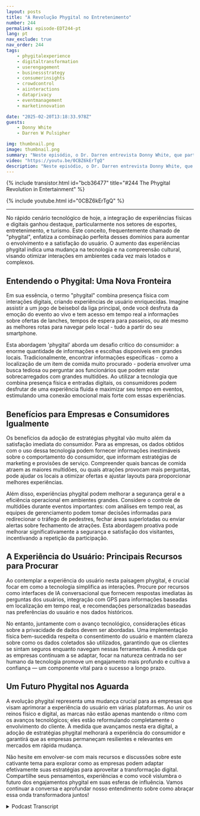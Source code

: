 ```yaml
---
layout: posts
title: "A Revolução Phygital no Entretenimento"
number: 244
permalink: episode-EDT244-pt
lang: pt
nav_exclude: true
nav_order: 244
tags:
    - phygitalexperience
    - digitaltransformation
    - userengagement
    - businessstrategy
    - consumerinsights
    - crowdcontrol
    - aiinteractions
    - dataprivacy
    - eventmanagement
    - marketinnovation

date: "2025-02-20T13:18:33.978Z"
guests:
    - Donny White
    - Darren W Pulsipher

img: thumbnail.png
image: thumbnail.png
summary: "Neste episódio, o Dr. Darren entrevista Donny White, que partilha sua jornada de um passado no setor financeiro até co-fundar a SatisfiLabs, uma empresa focada em melhorar as experiências dos visitantes em esportes, entretenimento e turismo através de tecnologia inovadora. A discussão explora os desafios de integrar experiências físicas e digitais, a importância da gestão de dados, e o futuro da IA nas interações com o cliente. Donny enfatiza a necessidade de uma tecnologia baseada em resultados que priorize a experiência do usuário e o potencial de expansão para indústrias adjacentes."
video: "https://youtu.be/0CBZ6kErTgQ"
description: "Neste episódio, o Dr. Darren entrevista Donny White, que partilha sua jornada de um passado no setor financeiro até co-fundar a SatisfiLabs, uma empresa focada em melhorar as experiências dos visitantes em esportes, entretenimento e turismo através de tecnologia inovadora. A discussão explora os desafios de integrar experiências físicas e digitais, a importância da gestão de dados, e o futuro da IA nas interações com o cliente. Donny enfatiza a necessidade de uma tecnologia baseada em resultados que priorize a experiência do usuário e o potencial de expansão para indústrias adjacentes."
---
```


<div>
{% include transistor.html id="bcb36477" title="#244 The Phygital Revolution in Entertainment" %}

{% include youtube.html id="0CBZ6kErTgQ" %}
</div>

---

No rápido cenário tecnológico de hoje, a integração de experiências físicas e digitais ganhou destaque, particularmente nos setores de esportes, entretenimento, e turismo. Este conceito, frequentemente chamado de "phygital", enfatiza a combinação perfeita desses domínios para aumentar o envolvimento e a satisfação do usuário. O aumento das experiências phygital indica uma mudança na tecnologia e na compreensão cultural, visando otimizar interações em ambientes cada vez mais lotados e complexos.

## Entendendo o Phygital: Uma Nova Fronteira

Em sua essência, o termo "phygital" combina presença física com interações digitais, criando experiências de usuário enriquecidas. Imagine assistir a um jogo de beisebol da liga principal, onde você desfruta da emoção do evento ao vivo e tem acesso em tempo real a informações sobre ofertas de lanches, tempos de espera para passeios, ou até mesmo as melhores rotas para navegar pelo local - tudo a partir do seu smartphone.

Esta abordagem 'phygital' aborda um desafio crítico do consumidor: a enorme quantidade de informações e escolhas disponíveis em grandes locais. Tradicionalmente, encontrar informações específicas - como a localização de um item de comida muito procurado - poderia envolver uma busca tediosa ou perguntar aos funcionários que podem estar sobrecarregados com grandes multidões. Ao utilizar a tecnologia que combina presença física e entradas digitais, os consumidores podem desfrutar de uma experiência fluida e maximizar seu tempo em eventos, estimulando uma conexão emocional mais forte com essas experiências.

## Benefícios para Empresas e Consumidores Igualmente

Os benefícios da adoção de estratégias phygital vão muito além da satisfação imediata do consumidor. Para as empresas, os dados obtidos com o uso dessa tecnologia podem fornecer informações inestimáveis sobre o comportamento do consumidor, que informam estratégias de marketing e provisões de serviço. Compreender quais bancas de comida atraem as maiores multidões, ou quais atrações provocam mais perguntas, pode ajudar os locais a otimizar ofertas e ajustar layouts para proporcionar melhores experiências.

Além disso, experiências phygital podem melhorar a segurança geral e a eficiência operacional em ambientes grandes. Considere o controle de multidões durante eventos importantes: com análises em tempo real, as equipes de gerenciamento podem tomar decisões informadas para redirecionar o tráfego de pedestres, fechar áreas superlotadas ou enviar alertas sobre fechamento de atrações. Esta abordagem proativa pode melhorar significativamente a segurança e satisfação dos visitantes, incentivando a repetição da participação.

## A Experiência do Usuário: Principais Recursos para Procurar

Ao contemplar a experiência do usuário nesta paisagem phygital, é crucial focar em como a tecnologia simplifica as interações. Procure por recursos como interfaces de IA conversacional que fornecem respostas imediatas às perguntas dos usuários, integração com GPS para informações baseadas em localização em tempo real, e recomendações personalizadas baseadas nas preferências do usuário e nos dados históricos.

No entanto, juntamente com o avanço tecnológico, considerações éticas sobre a privacidade de dados devem ser abordadas. Uma implementação física bem-sucedida respeita o consentimento do usuário e mantém clareza sobre como os dados coletados são utilizados, garantindo que os clientes se sintam seguros enquanto navegam nessas ferramentas. À medida que as empresas continuam a se adaptar, focar na natureza centrada no ser humano da tecnologia promove um engajamento mais profundo e cultiva a confiança — um componente vital para o sucesso a longo prazo.

## Um Futuro Phygital nos Aguarda

A evolução phygital representa uma mudança crucial para as empresas que visam aprimorar a experiência do usuário em várias plataformas. Ao unir os reinos físico e digital, as marcas não estão apenas mantendo o ritmo com os avanços tecnológicos; eles estão reformulando completamente o envolvimento do cliente. À medida que avançamos nesta era digital, a adoção de estratégias phygital melhorará a experiência do consumidor e garantirá que as empresas permaneçam resilientes e relevantes em mercados em rápida mudança.

Não hesite em envolver-se com mais recursos e discussões sobre este cativante tema para explorar como as empresas podem adaptar efetivamente suas estratégias para aproveitar a transformação digital. Compartilhe seus pensamentos, experiências e como você vislumbra o futuro dos engajamentos phygital em suas esferas de influência. Vamos continuar a conversa e aprofundar nosso entendimento sobre como abraçar essa onda transformadora juntos!



<details>
<summary> Podcast Transcript </summary>

<p></p>

</details>
